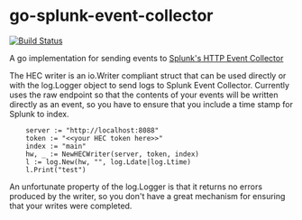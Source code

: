 # go-splunk-event-collector

[![Build Status](https://travis-ci.org/AndyNortrup/go-splunk-event-collector.svg?branch=master)](https://travis-ci.org/AndyNortrup/go-splunk-event-collector)

A go implementation for sending events to [Splunk's HTTP Event Collector](http://dev.splunk.com/view/event-collector/SP-CAAAE6M)

The HEC writer is an io.Writer compliant struct that can be used directly or with the log.Logger object to send logs to
Splunk Event Collector. Currently uses the raw endpoint so that the contents of your events will be written directly as an event,
so you have to ensure that you include a time stamp for Splunk to index.

```
	server := "http://localhost:8088"
	token := "<<your HEC token here>>"
	index := "main"
	hw, _ := NewHECWriter(server, token, index)
	l := log.New(hw, "", log.Ldate|log.Ltime)
	l.Print("test")
```

An unfortunate property of the log.Logger is that it returns no errors produced by the writer, so you don't have a great
mechanism for ensuring that your writes were completed.